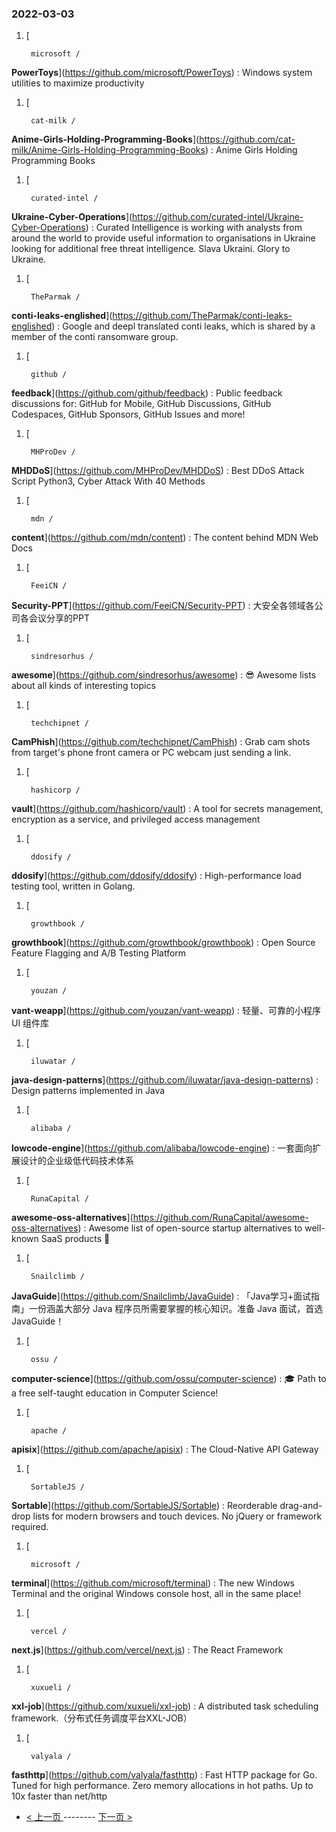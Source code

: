 ### 2022-03-03 
1. [
    

        microsoft /
**PowerToys**](https://github.com/microsoft/PowerToys) : Windows system utilities to maximize productivity
1. [
    

        cat-milk /
**Anime-Girls-Holding-Programming-Books**](https://github.com/cat-milk/Anime-Girls-Holding-Programming-Books) : Anime Girls Holding Programming Books
1. [
    

        curated-intel /
**Ukraine-Cyber-Operations**](https://github.com/curated-intel/Ukraine-Cyber-Operations) : Curated Intelligence is working with analysts from around the world to provide useful information to organisations in Ukraine looking for additional free threat intelligence. Slava Ukraini. Glory to Ukraine.
1. [
    

        TheParmak /
**conti-leaks-englished**](https://github.com/TheParmak/conti-leaks-englished) : Google and deepl translated conti leaks, which is shared by a member of the conti ransomware group.
1. [
    

        github /
**feedback**](https://github.com/github/feedback) : Public feedback discussions for: GitHub for Mobile, GitHub Discussions, GitHub Codespaces, GitHub Sponsors, GitHub Issues and more!
1. [
    

        MHProDev /
**MHDDoS**](https://github.com/MHProDev/MHDDoS) : Best DDoS Attack Script Python3, Cyber Attack With 40 Methods
1. [
    

        mdn /
**content**](https://github.com/mdn/content) : The content behind MDN Web Docs
1. [
    

        FeeiCN /
**Security-PPT**](https://github.com/FeeiCN/Security-PPT) : 大安全各领域各公司各会议分享的PPT
1. [
    

        sindresorhus /
**awesome**](https://github.com/sindresorhus/awesome) : 😎 Awesome lists about all kinds of interesting topics
1. [
    

        techchipnet /
**CamPhish**](https://github.com/techchipnet/CamPhish) : Grab cam shots from target's phone front camera or PC webcam just sending a link.
1. [
    

        hashicorp /
**vault**](https://github.com/hashicorp/vault) : A tool for secrets management, encryption as a service, and privileged access management
1. [
    

        ddosify /
**ddosify**](https://github.com/ddosify/ddosify) : High-performance load testing tool, written in Golang.
1. [
    

        growthbook /
**growthbook**](https://github.com/growthbook/growthbook) : Open Source Feature Flagging and A/B Testing Platform
1. [
    

        youzan /
**vant-weapp**](https://github.com/youzan/vant-weapp) : 轻量、可靠的小程序 UI 组件库
1. [
    

        iluwatar /
**java-design-patterns**](https://github.com/iluwatar/java-design-patterns) : Design patterns implemented in Java
1. [
    

        alibaba /
**lowcode-engine**](https://github.com/alibaba/lowcode-engine) : 一套面向扩展设计的企业级低代码技术体系
1. [
    

        RunaCapital /
**awesome-oss-alternatives**](https://github.com/RunaCapital/awesome-oss-alternatives) : Awesome list of open-source startup alternatives to well-known SaaS products 🚀
1. [
    

        Snailclimb /
**JavaGuide**](https://github.com/Snailclimb/JavaGuide) : 「Java学习+面试指南」一份涵盖大部分 Java 程序员所需要掌握的核心知识。准备 Java 面试，首选 JavaGuide！
1. [
    

        ossu /
**computer-science**](https://github.com/ossu/computer-science) : 🎓 Path to a free self-taught education in Computer Science!
1. [
    

        apache /
**apisix**](https://github.com/apache/apisix) : The Cloud-Native API Gateway
1. [
    

        SortableJS /
**Sortable**](https://github.com/SortableJS/Sortable) : Reorderable drag-and-drop lists for modern browsers and touch devices. No jQuery or framework required.
1. [
    

        microsoft /
**terminal**](https://github.com/microsoft/terminal) : The new Windows Terminal and the original Windows console host, all in the same place!
1. [
    

        vercel /
**next.js**](https://github.com/vercel/next.js) : The React Framework
1. [
    

        xuxueli /
**xxl-job**](https://github.com/xuxueli/xxl-job) : A distributed task scheduling framework.（分布式任务调度平台XXL-JOB）
1. [
    

        valyala /
**fasthttp**](https://github.com/valyala/fasthttp) : Fast HTTP package for Go. Tuned for high performance. Zero memory allocations in hot paths. Up to 10x faster than net/http 

- [ < 上一页 ](https://github.com/able8/github-trending-daily-record/blob/master/2022-03-02.md) -------- [ 下一页 > ](https://github.com/able8/github-trending-daily-record/blob/master/2022-03-04.md)